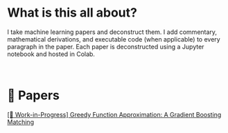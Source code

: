 # What is this all about?

I take machine learning papers and deconstruct them. I add commentary, mathematical derivations, and executable code (when applicable) to every paragraph in the paper. Each paper is deconstructed using a Jupyter notebook and hosted in Colab.


<br />

# 📄 Papers

<a href="https://colab.research.google.com/github/mattsgithub/papers-deconstructed/blob/main/greedy_function_approximation_a_gradient_boosting_machine.ipynb
">[👷 Work-in-Progress] Greedy Function Approximation: A Gradient Boosting Matching </a>
